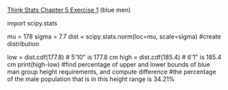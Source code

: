 [Think Stats Chapter 5 Exercise 1](http://greenteapress.com/thinkstats2/html/thinkstats2006.html#toc50) (blue men)

import scipy.stats

mu = 178
sigma = 7.7
dist = scipy.stats.norm(loc=mu, scale=sigma)
#create distribution

low = dist.cdf(177.8)    # 5'10" is 177.8 cm
high = dist.cdf(185.4)   # 6'1" is 185.4 cm
print(high-low)
#find percentage of upper and lower bounds of blue man group height requirements, and compute difference
#the percentage of the male population that is in this height range is 34.21%
